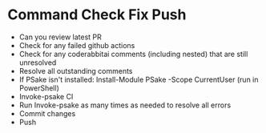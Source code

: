 # Command Check Fix Push

- Can you review latest PR
- Check for any failed github actions
- Check for any coderabbitai comments (including nested) that are still unresolved
- Resolve all outstanding comments
- If PSake isn't installed: Install-Module PSake -Scope CurrentUser (run in PowerShell)
- Invoke-psake CI
- Run Invoke-psake as many times as needed to resolve all errors
- Commit changes
- Push
